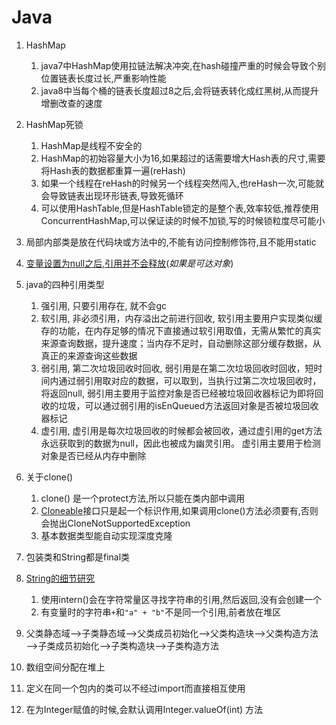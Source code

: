 # Java #

1. HashMap
    1. java7中HashMap使用拉链法解决冲突,在hash碰撞严重的时候会导致个别位置链表长度过长,严重影响性能
    2. java8中当每个桶的链表长度超过8之后,会将链表转化成红黑树,从而提升增删改查的速度

2. HashMap死锁
    1. HashMap是线程不安全的
    2. HashMap的初始容量大小为16,如果超过的话需要增大Hash表的尺寸,需要将Hash表的数据都重算一遍(reHash)
    3. 如果一个线程在reHash的时候另一个线程突然闯入,也reHash一次,可能就会导致链表出现环形链表,导致死循环
    4. 可以使用HashTable,但是HashTable锁定的是整个表,效率较低,推荐使用ConcurrentHashMap,可以保证读的时候不加锁,写的时候锁粒度尽可能小

3. 局部内部类是放在代码块或方法中的,不能有访问控制修饰符,且不能用static

4. [变量设置为null之后,引用并不会释放](Reference.java)(*如果是可达对象*)

5. java的四种引用类型
    1. 强引用,  只要引用存在, 就不会gc
    2. 软引用,  非必须引用，内存溢出之前进行回收, 软引用主要用户实现类似缓存的功能，在内存足够的情况下直接通过软引用取值，无需从繁忙的真实来源查询数据，提升速度；当内存不足时，自动删除这部分缓存数据，从真正的来源查询这些数据
    3. 弱引用,  第二次垃圾回收时回收, 弱引用是在第二次垃圾回收时回收，短时间内通过弱引用取对应的数据，可以取到，当执行过第二次垃圾回收时，将返回null, 弱引用主要用于监控对象是否已经被垃圾回收器标记为即将回收的垃圾，可以通过弱引用的isEnQueued方法返回对象是否被垃圾回收器标记
    4. 虚引用,  虚引用是每次垃圾回收的时候都会被回收，通过虚引用的get方法永远获取到的数据为null，因此也被成为幽灵引用。 虚引用主要用于检测对象是否已经从内存中删除

6. 关于clone()
    1. clone() 是一个protect方法,所以只能在类内部中调用
    2. [Cloneable](Clone.java)接口只是起一个标识作用,如果调用clone()方法必须要有,否则会抛出CloneNotSupportedException
    3. 基本数据类型能自动实现深度克隆

7. 包装类和String都是final类
8. [String的细节研究](StringLearn.java)
    1. 使用intern()会在字符常量区寻找字符串的引用,然后返回,没有会创建一个
    2. 有变量时的字符串`+`和`"a" + "b"`不是同一个引用,前者放在堆区

9. 父类静态域——>子类静态域——>父类成员初始化——>父类构造块——>父类构造方法——>子类成员初始化——>子类构造块——>子类构造方法

10. 数组空间分配在堆上
11. 定义在同一个包内的类可以不经过import而直接相互使用
12. 在为Integer赋值的时候,会默认调用Integer.valueOf(int) 方法
    ```
    
    ```